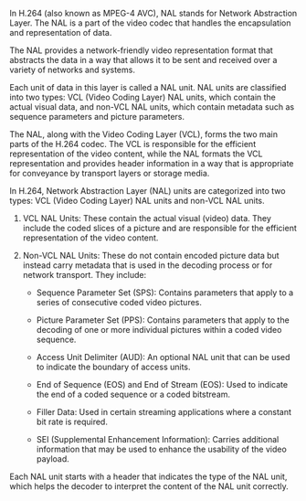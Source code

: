In H.264 (also known as MPEG-4 AVC), NAL stands for Network Abstraction Layer. The NAL is a part of the video codec that handles the encapsulation and representation of data. 

The NAL provides a network-friendly video representation format that abstracts the data in a way that allows it to be sent and received over a variety of networks and systems. 

Each unit of data in this layer is called a NAL unit. NAL units are classified into two types: VCL (Video Coding Layer) NAL units, which contain the actual visual data, and non-VCL NAL units, which contain metadata such as sequence parameters and picture parameters. 

The NAL, along with the Video Coding Layer (VCL), forms the two main parts of the H.264 codec. The VCL is responsible for the efficient representation of the video content, while the NAL formats the VCL representation and provides header information in a way that is appropriate for conveyance by transport layers or storage media.

In H.264, Network Abstraction Layer (NAL) units are categorized into two types: VCL (Video Coding Layer) NAL units and non-VCL NAL units.

1. VCL NAL Units: These contain the actual visual (video) data. They include the coded slices of a picture and are responsible for the efficient representation of the video content.

2. Non-VCL NAL Units: These do not contain encoded picture data but instead carry metadata that is used in the decoding process or for network transport. They include:

   - Sequence Parameter Set (SPS): Contains parameters that apply to a series of consecutive coded video pictures.
   
   - Picture Parameter Set (PPS): Contains parameters that apply to the decoding of one or more individual pictures within a coded video sequence.
   
   - Access Unit Delimiter (AUD): An optional NAL unit that can be used to indicate the boundary of access units.
   
   - End of Sequence (EOS) and End of Stream (EOS): Used to indicate the end of a coded sequence or a coded bitstream.
   
   - Filler Data: Used in certain streaming applications where a constant bit rate is required.
   
   - SEI (Supplemental Enhancement Information): Carries additional information that may be used to enhance the usability of the video payload.

Each NAL unit starts with a header that indicates the type of the NAL unit, which helps the decoder to interpret the content of the NAL unit correctly.